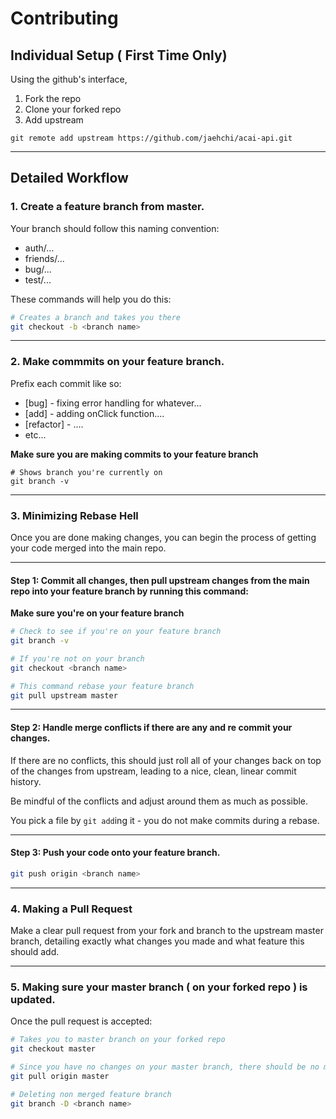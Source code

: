 # Contributing

## Individual Setup ( First Time Only)

Using the github's interface, 
  1) Fork the repo
  2) Clone your forked repo
  3) Add upstream

```
git remote add upstream https://github.com/jaehchi/acai-api.git
```
---
## Detailed Workflow

### 1. Create a feature branch from master.
Your branch should follow this naming convention:
- auth/...
- friends/...
- bug/...
- test/...

These commands will help you do this:

``` bash
# Creates a branch and takes you there
git checkout -b <branch name>
```
---
### 2. Make commmits on your feature branch.
Prefix each commit like so:
- [bug] - fixing error handling for whatever...
- [add] - adding onClick function....
- [refactor] - ....
- etc...

**Make sure you are making commits to your feature branch**

```
# Shows branch you're currently on
git branch -v
```
---
### 3. Minimizing Rebase Hell

Once you are done making changes, you can begin the process of getting your code merged into the main repo. 

---
#### Step 1: Commit all changes, then pull upstream changes from the main repo into your feature branch by running this command:

**Make sure you're on your feature branch**

```bash
# Check to see if you're on your feature branch
git branch -v

# If you're not on your branch
git checkout <branch name>

# This command rebase your feature branch
git pull upstream master
```
---
#### Step 2: Handle merge conflicts if there are any and re commit your changes.

If there are no conflicts, this should just roll all of your changes back on top of the changes from upstream, leading to a
nice, clean, linear commit history.

Be mindful of the conflicts and adjust around them as much as possible.

You pick a file by `git add`ing it - you do not make commits during a
rebase.

---
#### Step 3: Push your code onto your feature branch.

```bash
git push origin <branch name>
```
---
### 4. Making a Pull Request

Make a clear pull request from your fork and branch to the upstream master branch, detailing exactly what changes you made and what feature this should add. 

---
### 5. Making sure your master branch ( on your forked repo ) is updated.

Once the pull request is accepted:

```bash
# Takes you to master branch on your forked repo
git checkout master

# Since you have no changes on your master branch, there should be no merge conflicts
git pull origin master

# Deleting non merged feature branch
git branch -D <branch name>
```


